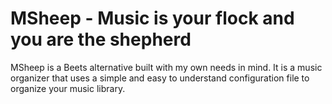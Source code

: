 # MSheep - Music is your flock and you are the shepherd

MSheep is a Beets alternative built with my own needs in mind. It is a music organizer that uses a simple and easy to understand configuration file to organize your music library.
